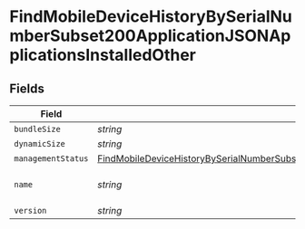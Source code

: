 # FindMobileDeviceHistoryBySerialNumberSubset200ApplicationJSONApplicationsInstalledOther


## Fields

| Field                                                                                                                                                                                                                                         | Type                                                                                                                                                                                                                                          | Required                                                                                                                                                                                                                                      | Description                                                                                                                                                                                                                                   | Example                                                                                                                                                                                                                                       |
| --------------------------------------------------------------------------------------------------------------------------------------------------------------------------------------------------------------------------------------------- | --------------------------------------------------------------------------------------------------------------------------------------------------------------------------------------------------------------------------------------------- | --------------------------------------------------------------------------------------------------------------------------------------------------------------------------------------------------------------------------------------------- | --------------------------------------------------------------------------------------------------------------------------------------------------------------------------------------------------------------------------------------------- | --------------------------------------------------------------------------------------------------------------------------------------------------------------------------------------------------------------------------------------------- |
| `bundleSize`                                                                                                                                                                                                                                  | *string*                                                                                                                                                                                                                                      | :heavy_minus_sign:                                                                                                                                                                                                                            | N/A                                                                                                                                                                                                                                           | 3 MB                                                                                                                                                                                                                                          |
| `dynamicSize`                                                                                                                                                                                                                                 | *string*                                                                                                                                                                                                                                      | :heavy_minus_sign:                                                                                                                                                                                                                            | N/A                                                                                                                                                                                                                                           | 12 KB                                                                                                                                                                                                                                         |
| `managementStatus`                                                                                                                                                                                                                            | [FindMobileDeviceHistoryBySerialNumberSubset200ApplicationJSONApplicationsInstalledOtherManagementStatus](../../models/operations/findmobiledevicehistorybyserialnumbersubset200applicationjsonapplicationsinstalledothermanagementstatus.md) | :heavy_minus_sign:                                                                                                                                                                                                                            | N/A                                                                                                                                                                                                                                           |                                                                                                                                                                                                                                               |
| `name`                                                                                                                                                                                                                                        | *string*                                                                                                                                                                                                                                      | :heavy_minus_sign:                                                                                                                                                                                                                            | N/A                                                                                                                                                                                                                                           | Self Service Mobile                                                                                                                                                                                                                           |
| `version`                                                                                                                                                                                                                                     | *string*                                                                                                                                                                                                                                      | :heavy_minus_sign:                                                                                                                                                                                                                            | N/A                                                                                                                                                                                                                                           | 10.1.1                                                                                                                                                                                                                                        |